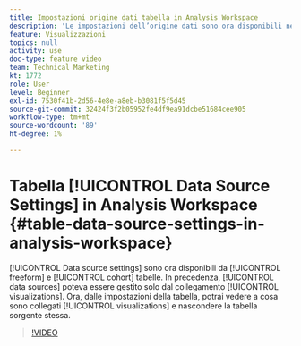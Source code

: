 ```yaml
---
title: Impostazioni origine dati tabella in Analysis Workspace
description: 'Le impostazioni dell’origine dati sono ora disponibili nelle tabelle a forma libera e a coorte. In precedenza, le origini dati potevano essere gestite solo dalle visualizzazioni collegate. Ora, dalle impostazioni della tabella, potrai vedere quali visualizzazioni sono collegate e nascondere la tabella sorgente stessa. '
feature: Visualizzazioni
topics: null
activity: use
doc-type: feature video
team: Technical Marketing
kt: 1772
role: User
level: Beginner
exl-id: 7530f41b-2d56-4e8e-a8eb-b3081f5f5d45
source-git-commit: 32424f3f2b05952fe4df9ea91dcbe51684cee905
workflow-type: tm+mt
source-wordcount: '89'
ht-degree: 1%

---
```


# Tabella [!UICONTROL Data Source Settings] in Analysis Workspace {#table-data-source-settings-in-analysis-workspace}

[!UICONTROL Data source settings] sono ora disponibili da  [!UICONTROL freeform] e  [!UICONTROL cohort] tabelle. In precedenza, [!UICONTROL data sources] poteva essere gestito solo dal collegamento [!UICONTROL visualizations]. Ora, dalle impostazioni della tabella, potrai vedere a cosa sono collegati [!UICONTROL visualizations] e nascondere la tabella sorgente stessa.

>[!VIDEO](https://video.tv.adobe.com/v/23558/?quality=12)
